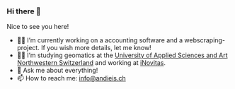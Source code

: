### Hi there 👋 

Nice to see you here!
- 👨‍💻 I’m currently working on a accounting software and a webscraping-project. If you wish more details, let me know!
- 👨‍🎓 I’m studying geomatics at the [University of Applied Sciences and Art Northwestern Switzerland](https://fhnw.ch) and working at [iNovitas](https://www.inovitas.ch).
- 💬 Ask me about everything!
- 📫 How to reach me: info@andieis.ch
